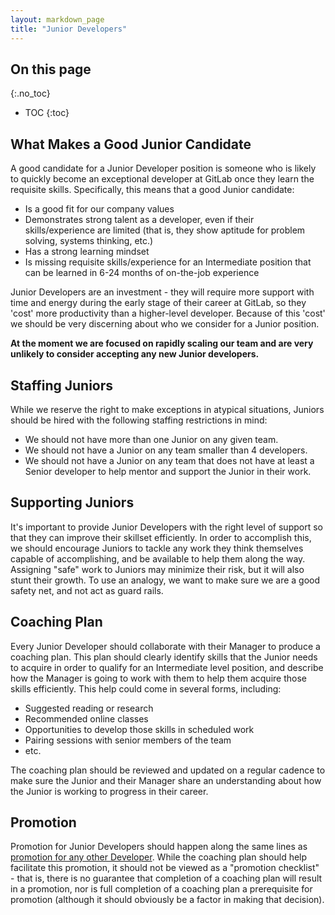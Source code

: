```yaml
---
layout: markdown_page
title: "Junior Developers"
---
```


## On this page
{:.no_toc}

- TOC
{:toc}

## What Makes a Good Junior Candidate

A good candidate for a Junior Developer position is someone who is likely to
quickly become an exceptional developer at GitLab once they learn the requisite
skills. Specifically, this means that a good Junior candidate:

- Is a good fit for our company values
- Demonstrates strong talent as a developer, even if their skills/experience are
  limited (that is, they show aptitude for problem solving, systems thinking,
  etc.)
- Has a strong learning mindset
- Is missing requisite skills/experience for an Intermediate position that can
  be learned in 6-24 months of on-the-job experience

Junior Developers are an investment - they will require more support with time
and energy during the early stage of their career at GitLab, so they 'cost' more
productivity than a higher-level developer. Because of this 'cost' we should be
very discerning about who we consider for a Junior position.

**At the moment we are focused on rapidly scaling our team and are very unlikely
to consider accepting any new Junior developers.**

## Staffing Juniors

While we reserve the right to make exceptions in atypical situations, Juniors
should be hired with the following staffing restrictions in mind:

- We should not have more than one Junior on any given team.
- We should not have a Junior on any team smaller than 4 developers.
- We should not have a Junior on any team that does not have at least a Senior
  developer to help mentor and support the Junior in their work.

## Supporting Juniors

It's important to provide Junior Developers with the right level of support so
that they can improve their skillset efficiently. In order to accomplish this,
we should encourage Juniors to tackle any work they think themselves capable of
accomplishing, and be available to help them along the way. Assigning "safe"
work to Juniors may minimize their risk, but it will also stunt their growth. To
use an analogy, we want to make sure we are a good safety net, and not act as
guard rails.

## Coaching Plan

Every Junior Developer should collaborate with their Manager to produce a
coaching plan. This plan should clearly identify skills that the Junior needs to
acquire in order to qualify for an Intermediate level position, and describe how
the Manager is going to work with them to help them acquire those skills
efficiently. This help could come in several forms, including:

- Suggested reading or research
- Recommended online classes
- Opportunities to develop those skills in scheduled work
- Pairing sessions with senior members of the team
- etc.

The coaching plan should be reviewed and updated on a regular cadence to make
sure the Junior and their Manager share an understanding about how the Junior is
working to progress in their career.

## Promotion

Promotion for Junior Developers should happen along the same lines as [promotion
for any other Developer](/handbook/engineering/career-development#promotion).
While the coaching plan should help facilitate this promotion, it should not
be viewed as a "promotion checklist" - that is, there is no guarantee that
completion of a coaching plan will result in a promotion, nor is full completion
of a coaching plan a prerequisite for promotion (although it should obviously be
a factor in making that decision).

